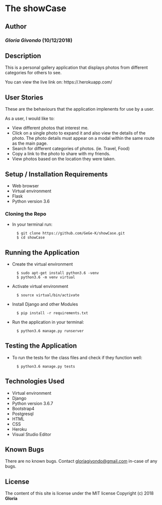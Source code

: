 # The showCase

## Author
### *Gloria Givondo* (10/12/2018)

## Description 

This is a personal gallery application that displays photos from different categories for others to see.

You can view the live link on: https://.herokuapp.com/

## User Stories
These are the behaviours that the application implenents for use by a user.

As a user, I would like to: 
* View different photos that interest me.
* Click on a single photo to expand it and also view the details of the photo. The photo details must appear on a modal within the same route as the main page.
* Search for different categories of photos. (ie. Travel, Food)
* Copy a link to the photo to share with my friends.
* View photos based on the location they were taken.

## Setup / Installation Requirements
* Web browser
* Virtual environment
* Flask
* Python version 3.6


### Cloning the Repo
* In your terminal run:

        $ git clone https://github.com/GeGe-K/showCase.git
        $ cd showCase

## Running the Application 
* Create the virtual environment

        $ sudo apt-get install python3.6 -venv
        $ python3.6 -m venv virtual

* Activate virtual environment

        $ source virtual/bin/activate

* Install Django and other Modules

        $ pip install -r requirements.txt



* Run the application in your terminal:

        $ python3.6 manage.py runserver

## Testing the Application 
* To run the tests for the class files and check if they function well:

        $ python3.6 manage.py tests

## Technologies Used
* Virtual environment
* Django
* Python version 3.6.7
* Bootstrap4
* Postgresql
* HTML
* CSS
* Heroku
* Visual Studio Editor

## Known Bugs
There are no known bugs. Contact gloriagivondo@gmail.com in-case of any bugs.

## License
The content of this site is license under the MIT license
Copyright (c) 2018 **Gloria**

